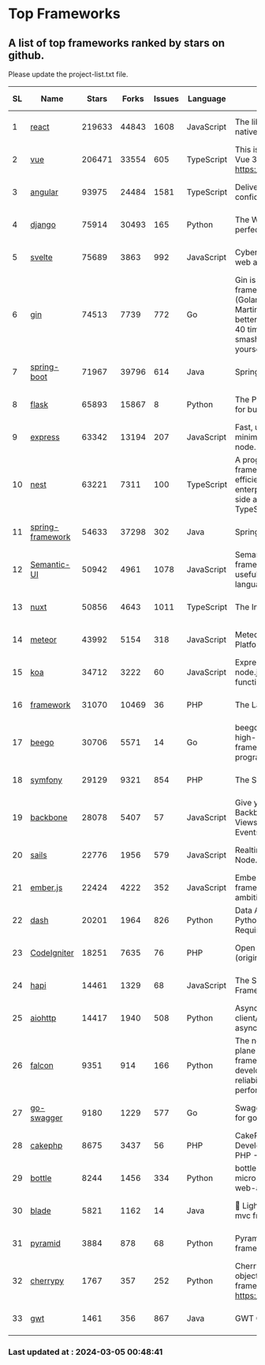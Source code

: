 # Top Frameworks
## A list of top frameworks ranked by stars on github.  
Please update the project-list.txt file.

| SL| Name  | Stars| Forks| Issues | Language | Description | Last Commit |
| --| ------| -----| ---- | ------ | -------- | ----------- | ----------- |
| 1 | [react](https://github.com/facebook/react) | 219633 | 44843 | 1608 | JavaScript | The library for web and native user interfaces. | 2024-03-04 20:27:15 |
| 2 | [vue](https://github.com/vuejs/vue) | 206471 | 33554 | 605 | TypeScript | This is the repo for Vue 2. For Vue 3, go to https://github.com/vuejs/core | 2023-12-31 13:23:55 |
| 3 | [angular](https://github.com/angular/angular) | 93975 | 24484 | 1581 | TypeScript | Deliver web apps with confidence 🚀 | 2024-03-04 18:07:39 |
| 4 | [django](https://github.com/django/django) | 75914 | 30493 | 165 | Python | The Web framework for perfectionists with deadlines. | 2024-03-04 19:26:23 |
| 5 | [svelte](https://github.com/sveltejs/svelte) | 75689 | 3863 | 992 | JavaScript | Cybernetically enhanced web apps | 2024-03-05 00:31:08 |
| 6 | [gin](https://github.com/gin-gonic/gin) | 74513 | 7739 | 772 | Go | Gin is a HTTP web framework written in Go (Golang). It features a Martini-like API with much better performance -- up to 40 times faster. If you need smashing performance, get yourself some Gin. | 2024-02-19 02:34:48 |
| 7 | [spring-boot](https://github.com/spring-projects/spring-boot) | 71967 | 39796 | 614 | Java | Spring Boot | 2024-03-04 11:21:45 |
| 8 | [flask](https://github.com/pallets/flask) | 65893 | 15867 | 8 | Python | The Python micro framework for building web applications. | 2024-02-12 20:50:45 |
| 9 | [express](https://github.com/expressjs/express) | 63342 | 13194 | 207 | JavaScript | Fast, unopinionated, minimalist web framework for node. | 2024-02-26 19:20:53 |
| 10 | [nest](https://github.com/nestjs/nest) | 63221 | 7311 | 100 | TypeScript | A progressive Node.js framework for building efficient, scalable, and enterprise-grade server-side applications with TypeScript/JavaScript 🚀 | 2024-02-29 07:15:57 |
| 11 | [spring-framework](https://github.com/spring-projects/spring-framework) | 54633 | 37298 | 302 | Java | Spring Framework | 2024-03-04 22:55:33 |
| 12 | [Semantic-UI](https://github.com/Semantic-Org/Semantic-UI) | 50942 | 4961 | 1078 | JavaScript | Semantic is a UI component framework based around useful principles from natural language. | 2023-01-11 17:05:32 |
| 13 | [nuxt](https://github.com/nuxt/nuxt) | 50856 | 4643 | 1011 | TypeScript | The Intuitive Vue Framework. | 2024-03-04 11:37:24 |
| 14 | [meteor](https://github.com/meteor/meteor) | 43992 | 5154 | 318 | JavaScript | Meteor, the JavaScript App Platform | 2024-03-01 19:13:28 |
| 15 | [koa](https://github.com/koajs/koa) | 34712 | 3222 | 60 | JavaScript | Expressive middleware for node.js using ES2017 async functions | 2024-01-17 02:02:10 |
| 16 | [framework](https://github.com/laravel/framework) | 31070 | 10469 | 36 | PHP | The Laravel Framework. | 2024-03-04 21:32:24 |
| 17 | [beego](https://github.com/beego/beego) | 30706 | 5571 | 14 | Go | beego is an open-source, high-performance web framework for the Go programming language. | 2024-03-03 04:43:05 |
| 18 | [symfony](https://github.com/symfony/symfony) | 29129 | 9321 | 854 | PHP | The Symfony PHP framework | 2024-03-04 12:49:31 |
| 19 | [backbone](https://github.com/jashkenas/backbone) | 28078 | 5407 | 57 | JavaScript | Give your JS App some Backbone with Models, Views, Collections, and Events | 2024-02-25 16:49:40 |
| 20 | [sails](https://github.com/balderdashy/sails) | 22776 | 1956 | 579 | JavaScript | Realtime MVC Framework for Node.js | 2024-02-01 21:05:31 |
| 21 | [ember.js](https://github.com/emberjs/ember.js) | 22424 | 4222 | 352 | JavaScript | Ember.js - A JavaScript framework for creating ambitious web applications | 2024-03-04 23:27:43 |
| 22 | [dash](https://github.com/plotly/dash) | 20201 | 1964 | 826 | Python | Data Apps & Dashboards for Python. No JavaScript Required. | 2024-03-04 16:25:55 |
| 23 | [CodeIgniter](https://github.com/bcit-ci/CodeIgniter) | 18251 | 7635 | 76 | PHP | Open Source PHP Framework (originally from EllisLab) | 2024-02-10 21:52:04 |
| 24 | [hapi](https://github.com/hapijs/hapi) | 14461 | 1329 | 68 | JavaScript | The Simple, Secure Framework Developers Trust | 2024-01-29 15:47:50 |
| 25 | [aiohttp](https://github.com/aio-libs/aiohttp) | 14417 | 1940 | 508 | Python | Asynchronous HTTP client/server framework for asyncio and Python | 2024-03-01 21:55:53 |
| 26 | [falcon](https://github.com/falconry/falcon) | 9351 | 914 | 166 | Python | The no-magic web data plane API and microservices framework for Python developers, with a focus on reliability, correctness, and performance at scale. | 2024-03-02 13:22:28 |
| 27 | [go-swagger](https://github.com/go-swagger/go-swagger) | 9180 | 1229 | 577 | Go | Swagger 2.0 implementation for go | 2024-03-04 18:01:36 |
| 28 | [cakephp](https://github.com/cakephp/cakephp) | 8675 | 3437 | 56 | PHP | CakePHP: The Rapid Development Framework for PHP - Official Repository | 2024-03-04 20:36:42 |
| 29 | [bottle](https://github.com/bottlepy/bottle) | 8244 | 1456 | 334 | Python | bottle.py is a fast and simple micro-framework for python web-applications. | 2024-01-03 22:31:48 |
| 30 | [blade](https://github.com/lets-blade/blade) | 5821 | 1162 | 14 | Java | :rocket: Lightning fast and elegant mvc framework for Java8 | 2023-06-16 05:18:49 |
| 31 | [pyramid](https://github.com/Pylons/pyramid) | 3884 | 878 | 68 | Python | Pyramid - A Python web framework | 2024-03-03 23:38:59 |
| 32 | [cherrypy](https://github.com/cherrypy/cherrypy) | 1767 | 357 | 252 | Python | CherryPy is a pythonic, object-oriented HTTP framework.      https://cherrypy.dev | 2024-02-25 03:28:13 |
| 33 | [gwt](https://github.com/gwtproject/gwt) | 1461 | 356 | 867 | Java | GWT Open Source Project | 2024-02-14 15:40:02 |

### Last updated at : 2024-03-05 00:48:41
